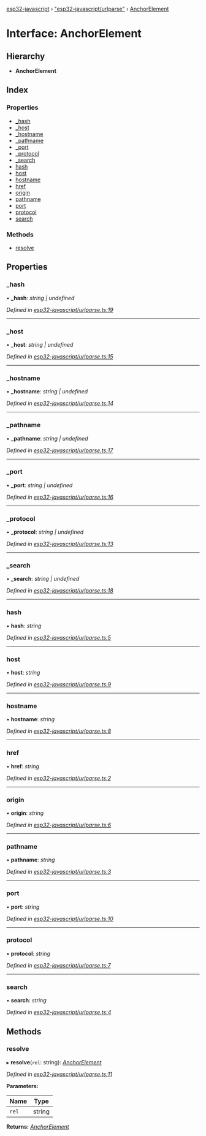 [esp32-javascript](../README.md) › ["esp32-javascript/urlparse"](../modules/_esp32_javascript_urlparse_.md) › [AnchorElement](_esp32_javascript_urlparse_.anchorelement.md)

# Interface: AnchorElement

## Hierarchy

* **AnchorElement**

## Index

### Properties

* [_hash](_esp32_javascript_urlparse_.anchorelement.md#_hash)
* [_host](_esp32_javascript_urlparse_.anchorelement.md#_host)
* [_hostname](_esp32_javascript_urlparse_.anchorelement.md#_hostname)
* [_pathname](_esp32_javascript_urlparse_.anchorelement.md#_pathname)
* [_port](_esp32_javascript_urlparse_.anchorelement.md#_port)
* [_protocol](_esp32_javascript_urlparse_.anchorelement.md#_protocol)
* [_search](_esp32_javascript_urlparse_.anchorelement.md#_search)
* [hash](_esp32_javascript_urlparse_.anchorelement.md#hash)
* [host](_esp32_javascript_urlparse_.anchorelement.md#host)
* [hostname](_esp32_javascript_urlparse_.anchorelement.md#hostname)
* [href](_esp32_javascript_urlparse_.anchorelement.md#href)
* [origin](_esp32_javascript_urlparse_.anchorelement.md#origin)
* [pathname](_esp32_javascript_urlparse_.anchorelement.md#pathname)
* [port](_esp32_javascript_urlparse_.anchorelement.md#port)
* [protocol](_esp32_javascript_urlparse_.anchorelement.md#protocol)
* [search](_esp32_javascript_urlparse_.anchorelement.md#search)

### Methods

* [resolve](_esp32_javascript_urlparse_.anchorelement.md#resolve)

## Properties

###  _hash

• **_hash**: *string | undefined*

*Defined in [esp32-javascript/urlparse.ts:19](https://github.com/marcelkottmann/esp32-javascript/blob/801e1cb/components/esp32-javascript/urlparse.ts#L19)*

___

###  _host

• **_host**: *string | undefined*

*Defined in [esp32-javascript/urlparse.ts:15](https://github.com/marcelkottmann/esp32-javascript/blob/801e1cb/components/esp32-javascript/urlparse.ts#L15)*

___

###  _hostname

• **_hostname**: *string | undefined*

*Defined in [esp32-javascript/urlparse.ts:14](https://github.com/marcelkottmann/esp32-javascript/blob/801e1cb/components/esp32-javascript/urlparse.ts#L14)*

___

###  _pathname

• **_pathname**: *string | undefined*

*Defined in [esp32-javascript/urlparse.ts:17](https://github.com/marcelkottmann/esp32-javascript/blob/801e1cb/components/esp32-javascript/urlparse.ts#L17)*

___

###  _port

• **_port**: *string | undefined*

*Defined in [esp32-javascript/urlparse.ts:16](https://github.com/marcelkottmann/esp32-javascript/blob/801e1cb/components/esp32-javascript/urlparse.ts#L16)*

___

###  _protocol

• **_protocol**: *string | undefined*

*Defined in [esp32-javascript/urlparse.ts:13](https://github.com/marcelkottmann/esp32-javascript/blob/801e1cb/components/esp32-javascript/urlparse.ts#L13)*

___

###  _search

• **_search**: *string | undefined*

*Defined in [esp32-javascript/urlparse.ts:18](https://github.com/marcelkottmann/esp32-javascript/blob/801e1cb/components/esp32-javascript/urlparse.ts#L18)*

___

###  hash

• **hash**: *string*

*Defined in [esp32-javascript/urlparse.ts:5](https://github.com/marcelkottmann/esp32-javascript/blob/801e1cb/components/esp32-javascript/urlparse.ts#L5)*

___

###  host

• **host**: *string*

*Defined in [esp32-javascript/urlparse.ts:9](https://github.com/marcelkottmann/esp32-javascript/blob/801e1cb/components/esp32-javascript/urlparse.ts#L9)*

___

###  hostname

• **hostname**: *string*

*Defined in [esp32-javascript/urlparse.ts:8](https://github.com/marcelkottmann/esp32-javascript/blob/801e1cb/components/esp32-javascript/urlparse.ts#L8)*

___

###  href

• **href**: *string*

*Defined in [esp32-javascript/urlparse.ts:2](https://github.com/marcelkottmann/esp32-javascript/blob/801e1cb/components/esp32-javascript/urlparse.ts#L2)*

___

###  origin

• **origin**: *string*

*Defined in [esp32-javascript/urlparse.ts:6](https://github.com/marcelkottmann/esp32-javascript/blob/801e1cb/components/esp32-javascript/urlparse.ts#L6)*

___

###  pathname

• **pathname**: *string*

*Defined in [esp32-javascript/urlparse.ts:3](https://github.com/marcelkottmann/esp32-javascript/blob/801e1cb/components/esp32-javascript/urlparse.ts#L3)*

___

###  port

• **port**: *string*

*Defined in [esp32-javascript/urlparse.ts:10](https://github.com/marcelkottmann/esp32-javascript/blob/801e1cb/components/esp32-javascript/urlparse.ts#L10)*

___

###  protocol

• **protocol**: *string*

*Defined in [esp32-javascript/urlparse.ts:7](https://github.com/marcelkottmann/esp32-javascript/blob/801e1cb/components/esp32-javascript/urlparse.ts#L7)*

___

###  search

• **search**: *string*

*Defined in [esp32-javascript/urlparse.ts:4](https://github.com/marcelkottmann/esp32-javascript/blob/801e1cb/components/esp32-javascript/urlparse.ts#L4)*

## Methods

###  resolve

▸ **resolve**(`rel`: string): *[AnchorElement](_esp32_javascript_urlparse_.anchorelement.md)*

*Defined in [esp32-javascript/urlparse.ts:11](https://github.com/marcelkottmann/esp32-javascript/blob/801e1cb/components/esp32-javascript/urlparse.ts#L11)*

**Parameters:**

Name | Type |
------ | ------ |
`rel` | string |

**Returns:** *[AnchorElement](_esp32_javascript_urlparse_.anchorelement.md)*
